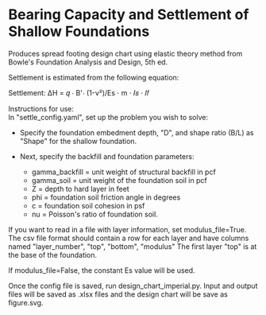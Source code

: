 # Bearing Capacity and Settlement of Shallow Foundations
Produces spread footing design chart using elastic theory method from Bowle's Foundation Analysis and Design, 5th ed.

Settlement is estimated from the following equation:

Settlement:           ΔH = 𝑞 ⋅ B'⋅ (1-ν²)/Es ⋅ m ⋅ 𝐼𝑠 ⋅ 𝐼𝑓


Instructions for use:  
In "settle_config.yaml", set up the problem you wish to solve:

- Specify the foundation embedment depth, "D", and shape ratio (B/L) as "Shape" for the shallow foundation.

- Next, specify the backfill and foundation parameters:
    - gamma_backfill = unit weight of structural backfill in pcf
    - gamma_soil = unit weight of the foundation soil in pcf
    - Z = depth to hard layer in feet
    - phi = foundation soil friction angle in degrees
    - c = foundation soil cohesion in psf
    - nu = Poisson's ratio of foundation soil.

If you want to read in a file with layer information, set modulus_file=True.  
The csv file format should contain a row for each layer and have columns named "layer_number", "top", "bottom", "modulus"
The first layer "top" is at the base of the foundation.

If modulus_file=False, the constant Es value will be used.

Once the config file is saved, run design_chart_imperial.py.  Input and output files will be saved as .xlsx files and the design chart
will be save as figure.svg.